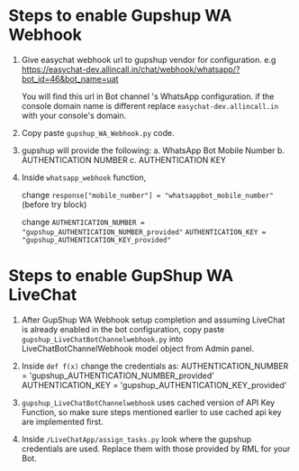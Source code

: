 # Steps to enable Gupshup WA Webhook

1. Give easychat webhook url to gupshup vendor for configuration.
    e.g https://easychat-dev.allincall.in/chat/webhook/whatsapp/?bot_id=46&bot_name=uat

    You will find this url in Bot channel 's WhatsApp configuration.
    if the console domain name is different replace `easychat-dev.allincall.in` with your console's domain.

2. Copy paste `gupshup_WA_Webhook.py` code.

3. gupshup will provide the following:
    a. WhatsApp Bot Mobile Number
    b. AUTHENTICATION NUMBER
    c. AUTHENTICATION KEY

4. Inside `whatsapp_webhook` function,

    change  `response["mobile_number"] = "whatsappbot_mobile_number"` (before try block)

    change  `AUTHENTICATION_NUMBER = "gupshup_AUTHENTICATION_NUMBER_provided"`
            `AUTHENTICATION_KEY = "gupshup_AUTHENTICATION_KEY_provided"`

# Steps to enable GupShup WA LiveChat
1. After GupShup WA Webhook setup completion and assuming LiveChat is already enabled in the bot configuration, copy paste `gupshup_LiveChatBotChannelwebhook.py` into LiveChatBotChannelWebhook model object from Admin panel.

2. Inside `def f(x)` change the credentials as:
        AUTHENTICATION_NUMBER = 'gupshup_AUTHENTICATION_NUMBER_provided' 
        AUTHENTICATION_KEY = 'gupshup_AUTHENTICATION_KEY_provided'   

3. `gupshup_LiveChatBotChannelwebhook` uses cached version of API Key Function, so make sure steps mentioned earlier to use cached api key are implemented first.

4. Inside `/LiveChatApp/assign_tasks.py` look where the gupshup credentials are used. Replace them with those provided by RML for your Bot.